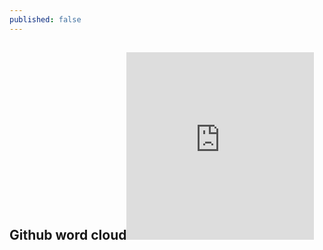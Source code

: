 ```yaml
---
published: false
---
```


## Github word cloud<iframe frameborder="0" src="http://www.tagxedo.com/art/00838c2105b14d2b" width="300" height="300" scrolling="no"></iframe>

